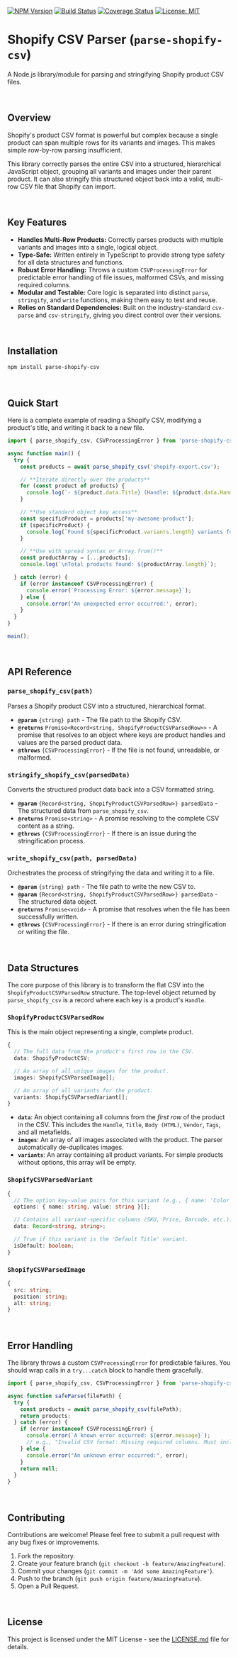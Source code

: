 [![NPM Version](https://img.shields.io/npm/v/parse-shopify-csv.svg)](https://www.npmjs.com/package/parse-shopify-csv)
[![Build Status](https://img.shields.io/github/actions/workflow/status/doeixd/parse-shopify-csv/main.yml?branch=main)](https://github.com/doeixd/parse-shopify-csv/actions)
[![Coverage Status](https://img.shields.io/codecov/c/github/doeixd/parse-shopify-csv.svg)](https://codecov.io/gh/doeixd/parse-shopify-csv)
[![License: MIT](https://img.shields.io/badge/License-MIT-yellow.svg)](https://opensource.org/licenses/MIT)

# Shopify CSV Parser (`parse-shopify-csv`)

A Node.js library/module for parsing and stringifying Shopify product CSV files.

<br />

## Overview

Shopify's product CSV format is powerful but complex because a single product can span multiple rows for its variants and images. This makes simple row-by-row parsing insufficient.

This library correctly parses the entire CSV into a structured, hierarchical JavaScript object, grouping all variants and images under their parent product. It can also stringify this structured object back into a valid, multi-row CSV file that Shopify can import.

<br />

## Key Features

-   **Handles Multi-Row Products:** Correctly parses products with multiple variants and images into a single, logical object.
-   **Type-Safe:** Written entirely in TypeScript to provide strong type safety for all data structures and functions.
-   **Robust Error Handling:** Throws a custom `CSVProcessingError` for predictable error handling of file issues, malformed CSVs, and missing required columns.
-   **Modular and Testable:** Core logic is separated into distinct `parse`, `stringify`, and `write` functions, making them easy to test and reuse.
-   **Relies on Standard Dependencies:** Built on the industry-standard `csv-parse` and `csv-stringify`, giving you direct control over their versions.

<br />

## Installation


```bash
npm install parse-shopify-csv 
```

<br />

## Quick Start

Here is a complete example of reading a Shopify CSV, modifying a product's title, and writing it back to a new file.

```typescript
import { parse_shopify_csv, CSVProcessingError } from 'parse-shopify-csv';

async function main() {
  try {
    const products = await parse_shopify_csv('shopify-export.csv');

    // **Iterate directly over the products**
    for (const product of products) {
      console.log(`- ${product.data.Title} (Handle: ${product.data.Handle})`);
    }

    // **Use standard object key access**
    const specificProduct = products['my-awesome-product'];
    if (specificProduct) {
      console.log(`Found ${specificProduct.variants.length} variants for the awesome product.`);
    }

    // **Use with spread syntax or Array.from()**
    const productArray = [...products];
    console.log(`\nTotal products found: ${productArray.length}`);

  } catch (error) {
    if (error instanceof CSVProcessingError) {
      console.error(`Processing Error: ${error.message}`);
    } else {
      console.error('An unexpected error occurred:', error);
    }
  }
}

main();
```

<br />

## API Reference

### `parse_shopify_csv(path)`

Parses a Shopify product CSV into a structured, hierarchical format.

-   **`@param`** `{string} path` - The file path to the Shopify CSV.
-   **`@returns`** `Promise<Record<string, ShopifyProductCSVParsedRow>>` - A promise that resolves to an object where keys are product handles and values are the parsed product data.
-   **`@throws`** `{CSVProcessingError}` - If the file is not found, unreadable, or malformed.

### `stringify_shopify_csv(parsedData)`

Converts the structured product data back into a CSV formatted string.

-   **`@param`** `{Record<string, ShopifyProductCSVParsedRow>} parsedData` - The structured data from `parse_shopify_csv`.
-   **`@returns`** `Promise<string>` - A promise resolving to the complete CSV content as a string.
-   **`@throws`** `{CSVProcessingError}` - If there is an issue during the stringification process.

### `write_shopify_csv(path, parsedData)`

Orchestrates the process of stringifying the data and writing it to a file.

-   **`@param`** `{string} path` - The file path to write the new CSV to.
-   **`@param`** `{Record<string, ShopifyProductCSVParsedRow>} parsedData` - The structured data object.
-   **`@returns`** `Promise<void>` - A promise that resolves when the file has been successfully written.
-   **`@throws`** `{CSVProcessingError}` - If there is an error during stringification or writing the file.

<br />

## Data Structures

The core purpose of this library is to transform the flat CSV into the `ShopifyProductCSVParsedRow` structure. The top-level object returned by `parse_shopify_csv` is a record where each key is a product's `Handle`.

### `ShopifyProductCSVParsedRow`

This is the main object representing a single, complete product.

```typescript
{
  // The full data from the product's first row in the CSV.
  data: ShopifyProductCSV;

  // An array of all unique images for the product.
  images: ShopifyCSVParsedImage[];

  // An array of all variants for the product.
  variants: ShopifyCSVParsedVariant[];
}
```

-   **`data`**: An object containing all columns from the *first row* of the product in the CSV. This includes the `Handle`, `Title`, `Body (HTML)`, `Vendor`, `Tags`, and all metafields.
-   **`images`**: An array of all images associated with the product. The parser automatically de-duplicates images.
-   **`variants`**: An array containing all product variants. For simple products without options, this array will be empty.

### `ShopifyCSVParsedVariant`

```typescript
{
  // The option key-value pairs for this variant (e.g., { name: 'Color', value: 'Red' }).
  options: { name: string, value: string }[];

  // Contains all variant-specific columns (SKU, Price, Barcode, etc.).
  data: Record<string, string>;

  // True if this variant is the 'Default Title' variant.
  isDefault: boolean;
}
```

### `ShopifyCSVParsedImage`

```typescript
{
  src: string;
  position: string;
  alt: string;
}
```

<br />

## Error Handling

The library throws a custom `CSVProcessingError` for predictable failures. You should wrap calls in a `try...catch` block to handle them gracefully.

```typescript
import { parse_shopify_csv, CSVProcessingError } from 'parse-shopify-csv';

async function safeParse(filePath) {
  try {
    const products = await parse_shopify_csv(filePath);
    return products;
  } catch (error) {
    if (error instanceof CSVProcessingError) {
      console.error(`A known error occurred: ${error.message}`);
      // e.g., "Invalid CSV format: Missing required columns. Must include: Handle"
    } else {
      console.error("An unknown error occurred:", error);
    }
    return null;
  }
}
```

<br />

## Contributing

Contributions are welcome! Please feel free to submit a pull request with any bug fixes or improvements.

1.  Fork the repository.
2.  Create your feature branch (`git checkout -b feature/AmazingFeature`).
3.  Commit your changes (`git commit -m 'Add some AmazingFeature'`).
4.  Push to the branch (`git push origin feature/AmazingFeature`).
5.  Open a Pull Request.


<br />

## License

This project is licensed under the MIT License - see the [LICENSE.md](LICENSE.md) file for details.